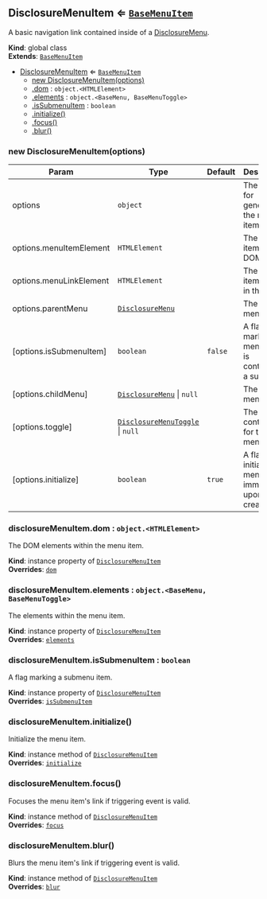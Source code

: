 <a name="DisclosureMenuItem"></a>

## DisclosureMenuItem ⇐ [<code>BaseMenuItem</code>](#BaseMenuItem)
A basic navigation link contained inside of a [DisclosureMenu](DisclousreMenu.md).

**Kind**: global class  
**Extends**: [<code>BaseMenuItem</code>](#BaseMenuItem)  

* [DisclosureMenuItem](#DisclosureMenuItem) ⇐ [<code>BaseMenuItem</code>](#BaseMenuItem)
    * [new DisclosureMenuItem(options)](#new_DisclosureMenuItem_new)
    * [.dom](#BaseMenuItem+dom) : <code>object.&lt;HTMLElement&gt;</code>
    * [.elements](#BaseMenuItem+elements) : <code>object.&lt;BaseMenu, BaseMenuToggle&gt;</code>
    * [.isSubmenuItem](#BaseMenuItem+isSubmenuItem) : <code>boolean</code>
    * [.initialize()](#BaseMenuItem+initialize)
    * [.focus()](#BaseMenuItem+focus)
    * [.blur()](#BaseMenuItem+blur)

<a name="new_DisclosureMenuItem_new"></a>

### new DisclosureMenuItem(options)

| Param | Type | Default | Description |
| --- | --- | --- | --- |
| options | <code>object</code> |  | The options for generating the menu item. |
| options.menuItemElement | <code>HTMLElement</code> |  | The menu item in the DOM. |
| options.menuLinkElement | <code>HTMLElement</code> |  | The menu item's link in the DOM. |
| options.parentMenu | [<code>DisclosureMenu</code>](#DisclosureMenu) |  | The parent menu. |
| [options.isSubmenuItem] | <code>boolean</code> | <code>false</code> | A flag to mark if the menu item is controlling a submenu. |
| [options.childMenu] | [<code>DisclosureMenu</code>](#DisclosureMenu) \| <code>null</code> | <code></code> | The child menu. |
| [options.toggle] | [<code>DisclosureMenuToggle</code>](#DisclosureMenuToggle) \| <code>null</code> | <code></code> | The controller for the child menu. |
| [options.initialize] | <code>boolean</code> | <code>true</code> | A flag to initialize the menu item immediately upon creation. |

<a name="BaseMenuItem+dom"></a>

### disclosureMenuItem.dom : <code>object.&lt;HTMLElement&gt;</code>
The DOM elements within the menu item.

**Kind**: instance property of [<code>DisclosureMenuItem</code>](#DisclosureMenuItem)  
**Overrides**: [<code>dom</code>](#BaseMenuItem+dom)  
<a name="BaseMenuItem+elements"></a>

### disclosureMenuItem.elements : <code>object.&lt;BaseMenu, BaseMenuToggle&gt;</code>
The elements within the menu item.

**Kind**: instance property of [<code>DisclosureMenuItem</code>](#DisclosureMenuItem)  
**Overrides**: [<code>elements</code>](#BaseMenuItem+elements)  
<a name="BaseMenuItem+isSubmenuItem"></a>

### disclosureMenuItem.isSubmenuItem : <code>boolean</code>
A flag marking a submenu item.

**Kind**: instance property of [<code>DisclosureMenuItem</code>](#DisclosureMenuItem)  
**Overrides**: [<code>isSubmenuItem</code>](#BaseMenuItem+isSubmenuItem)  
<a name="BaseMenuItem+initialize"></a>

### disclosureMenuItem.initialize()
Initialize the menu item.

**Kind**: instance method of [<code>DisclosureMenuItem</code>](#DisclosureMenuItem)  
**Overrides**: [<code>initialize</code>](#BaseMenuItem+initialize)  
<a name="BaseMenuItem+focus"></a>

### disclosureMenuItem.focus()
Focuses the menu item's link if triggering event is valid.

**Kind**: instance method of [<code>DisclosureMenuItem</code>](#DisclosureMenuItem)  
**Overrides**: [<code>focus</code>](#BaseMenuItem+focus)  
<a name="BaseMenuItem+blur"></a>

### disclosureMenuItem.blur()
Blurs the menu item's link if triggering event is valid.

**Kind**: instance method of [<code>DisclosureMenuItem</code>](#DisclosureMenuItem)  
**Overrides**: [<code>blur</code>](#BaseMenuItem+blur)  

